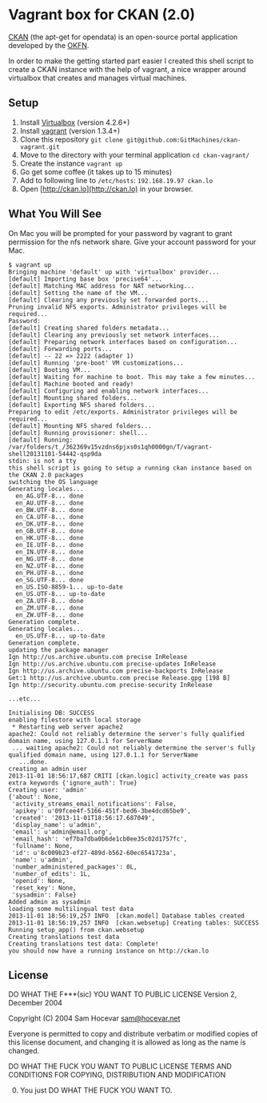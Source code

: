 # Vagrant box for CKAN (2.0)

[CKAN](http://ckan.org) (the apt-get for opendata) is an open-source portal application developed by the [OKFN](http://okfn.org).

In order to make the getting started part easier I created this shell script to create a CKAN instance with the help of vagrant, a nice wrapper around virtualbox that creates and manages virtual machines.


## Setup

1. Install [Virtualbox](https://www.virtualbox.org) (version 4.2.6+)
2. Install [vagrant](http://www.vagrantup.com) (version 1.3.4+)
3. Clone this repository `git clone git@github.com:GitMachines/ckan-vagrant.git`
4. Move to the directory with your terminal application `cd ckan-vagrant/`
5. Create the instance `vagrant up`
6. Go get some coffee (it takes up to 15 minutes)
7. Add to following line to `/etc/hosts`:  `192.168.19.97 ckan.lo`
8. Open [http://ckan.lo](http://ckan.lo) in your browser.

## What You Will See

On Mac you will be prompted for your password by vagrant to grant permission for the nfs network share. Give your account password for your Mac.

```shell
$ vagrant up
Bringing machine 'default' up with 'virtualbox' provider...
[default] Importing base box 'precise64'...
[default] Matching MAC address for NAT networking...
[default] Setting the name of the VM...
[default] Clearing any previously set forwarded ports...
Pruning invalid NFS exports. Administrator privileges will be required...
Password:
[default] Creating shared folders metadata...
[default] Clearing any previously set network interfaces...
[default] Preparing network interfaces based on configuration...
[default] Forwarding ports...
[default] -- 22 => 2222 (adapter 1)
[default] Running 'pre-boot' VM customizations...
[default] Booting VM...
[default] Waiting for machine to boot. This may take a few minutes...
[default] Machine booted and ready!
[default] Configuring and enabling network interfaces...
[default] Mounting shared folders...
[default] Exporting NFS shared folders...
Preparing to edit /etc/exports. Administrator privileges will be required...
[default] Mounting NFS shared folders...
[default] Running provisioner: shell...
[default] Running: /var/folders/t_/362369v15vzdns6pjxs0s1qh0000gn/T/vagrant-shell20131101-54442-qsp9da
stdin: is not a tty
this shell script is going to setup a running ckan instance based on the CKAN 2.0 packages
switching the OS language
Generating locales...
  en_AG.UTF-8... done
  en_AU.UTF-8... done
  en_BW.UTF-8... done
  en_CA.UTF-8... done
  en_DK.UTF-8... done
  en_GB.UTF-8... done
  en_HK.UTF-8... done
  en_IE.UTF-8... done
  en_IN.UTF-8... done
  en_NG.UTF-8... done
  en_NZ.UTF-8... done
  en_PH.UTF-8... done
  en_SG.UTF-8... done
  en_US.ISO-8859-1... up-to-date
  en_US.UTF-8... up-to-date
  en_ZA.UTF-8... done
  en_ZM.UTF-8... done
  en_ZW.UTF-8... done
Generation complete.
Generating locales...
  en_US.UTF-8... up-to-date
Generation complete.
updating the package manager
Ign http://us.archive.ubuntu.com precise InRelease
Ign http://us.archive.ubuntu.com precise-updates InRelease
Ign http://us.archive.ubuntu.com precise-backports InRelease
Get:1 http://us.archive.ubuntu.com precise Release.gpg [198 B]
Ign http://security.ubuntu.com precise-security InRelease

...etc...

Initialising DB: SUCCESS
enabling filestore with local storage
 * Restarting web server apache2
apache2: Could not reliably determine the server's fully qualified domain name, using 127.0.1.1 for ServerName
 ... waiting apache2: Could not reliably determine the server's fully qualified domain name, using 127.0.1.1 for ServerName
   ...done.
creating an admin user
2013-11-01 18:56:17,687 CRITI [ckan.logic] activity_create was pass extra keywords {'ignore_auth': True}
Creating user: 'admin'
{'about': None,
 'activity_streams_email_notifications': False,
 'apikey': u'09fcee4f-5166-451f-bed6-3be4dcd65be9',
 'created': '2013-11-01T18:56:17.687049',
 'display_name': u'admin',
 'email': u'admin@email.org',
 'email_hash': 'ef7ba7dba0b6de1cb0ee35c02d1757fc',
 'fullname': None,
 'id': u'8c009b23-ef27-489d-b562-60ec6541723a',
 'name': u'admin',
 'number_administered_packages': 0L,
 'number_of_edits': 1L,
 'openid': None,
 'reset_key': None,
 'sysadmin': False}
Added admin as sysadmin
loading some multilingual test data
2013-11-01 18:56:19,257 INFO  [ckan.model] Database tables created
2013-11-01 18:56:19,257 INFO  [ckan.websetup] Creating tables: SUCCESS
Running setup_app() from ckan.websetup
Creating translations test data
Creating translations test data: Complete!
you should now have a running instance on http://ckan.lo
```
	

## License

DO WHAT THE F***(sic) YOU WANT TO PUBLIC LICENSE
Version 2, December 2004

Copyright (C) 2004 Sam Hocevar <sam@hocevar.net>

Everyone is permitted to copy and distribute verbatim or modified
copies of this license document, and changing it is allowed as long
as the name is changed.

DO WHAT THE FUCK YOU WANT TO PUBLIC LICENSE
TERMS AND CONDITIONS FOR COPYING, DISTRIBUTION AND MODIFICATION

0. You just DO WHAT THE FUCK YOU WANT TO.
